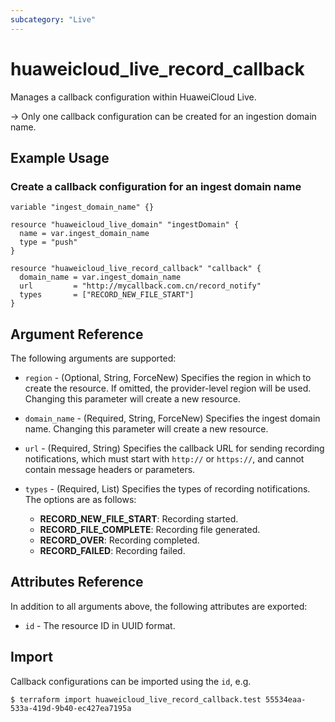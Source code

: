 ```yaml
---
subcategory: "Live"
---
```


# huaweicloud_live_record_callback

Manages a callback configuration within HuaweiCloud Live.

-> Only one callback configuration can be created for an ingestion domain name.

## Example Usage

### Create a callback configuration for an ingest domain name

```hcl
variable "ingest_domain_name" {}

resource "huaweicloud_live_domain" "ingestDomain" {
  name = var.ingest_domain_name
  type = "push"
}

resource "huaweicloud_live_record_callback" "callback" {
  domain_name = var.ingest_domain_name
  url         = "http://mycallback.com.cn/record_notify"
  types       = ["RECORD_NEW_FILE_START"]
}
```

## Argument Reference

The following arguments are supported:

* `region` - (Optional, String, ForceNew) Specifies the region in which to create the resource.
If omitted, the provider-level region will be used. Changing this parameter will create a new resource.

* `domain_name` - (Required, String, ForceNew) Specifies the ingest domain name.
Changing this parameter will create a new resource.

* `url` - (Required, String) Specifies the callback URL for sending recording notifications, which must start with
`http://` or `https://`, and cannot contain message headers or parameters.

* `types` - (Required, List) Specifies the types of recording notifications. The options are as follows:
  + **RECORD_NEW_FILE_START**: Recording started.
  + **RECORD_FILE_COMPLETE**: Recording file generated.
  + **RECORD_OVER**: Recording completed.
  + **RECORD_FAILED**: Recording failed.

## Attributes Reference

In addition to all arguments above, the following attributes are exported:

* `id` - The resource ID in UUID format.

## Import

Callback configurations can be imported using the `id`, e.g.

```
$ terraform import huaweicloud_live_record_callback.test 55534eaa-533a-419d-9b40-ec427ea7195a
```
